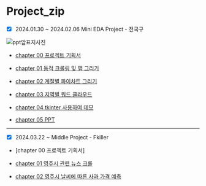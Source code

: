 # **Project_zip**


- [x] 2024.01.30 ~ 2024.02.06 Mini EDA Project - 전국구

![ppt앞표지사진](https://github.com/minkyunglee1012/Project_zip/assets/156975194/b25e0ced-2d9f-43e4-8585-4ba03827a960)


- [chapter 00 프로젝트 기획서](https://github.com/minkyunglee1012/Miny-Project--/tree/master/%ED%94%84%EB%A1%9C%EC%A0%9D%ED%8A%B8%20%EA%B8%B0%ED%9A%8D%EC%84%9C)

- [chapter 01 동적 크롤링 및 맵 그리기](https://github.com/minkyunglee1012/Miny-Project--/tree/master/%EB%8F%99%EC%A0%81%20%ED%81%AC%EB%A1%A4%EB%A7%81%20%EB%B0%8F%20%EB%A7%B5%20%EA%B7%B8%EB%A6%AC%EA%B8%B0)

- [chapter 02 계절별 파이차트 그리기](https://github.com/minkyunglee1012/Miny-Project--/tree/master/%EA%B3%84%EC%A0%88%EB%B3%84%20%ED%8C%8C%EC%9D%B4%EC%B0%A8%ED%8A%B8%20%EA%B7%B8%EB%A6%AC%EA%B8%B0)

- [chapter 03 지역별 워드 클라우드](https://github.com/minkyunglee1012/Miny-Project--/tree/master/%EC%A7%80%EC%97%AD%EB%B3%84%20%EC%9B%8C%EB%93%9C%ED%81%B4%EB%9D%BC%EC%9A%B0%EB%93%9C)

- [chapter 04 tkinter 사용하여 데모](https://github.com/minkyunglee1012/Miny-Project--/tree/master/tkinter)

- [chapter 05 PPT](https://github.com/minkyunglee1012/Miny-Project--/tree/master/ppt)


---

- [x] 2024.03.22 ~           Middle Project - Fkiller


- [chapter 00 프로젝트 기획서]

- [chapter 01 영주시 관련 뉴스 크롤](https://github.com/minkyunglee1012/Project_zip/tree/master/01.%EC%97%90%ED%94%84%ED%82%AC%EB%9F%AC/01.01%20%EC%98%81%EC%A3%BC%EC%8B%9C%20%EA%B4%80%EB%A0%A8%20%EB%89%B4%EC%8A%A4%20%ED%81%AC%EB%A1%A4%EB%A7%81)

- [chapter 02 영주시 날씨에 따른 사과 가격 예측](https://github.com/minkyunglee1012/Project_zip/tree/master/01.%EC%97%90%ED%94%84%ED%82%AC%EB%9F%AC/01.02%20%EC%98%81%EC%A3%BC%EC%8B%9C%20%EB%82%A0%EC%94%A8%EC%97%90%20%EB%94%B0%EB%A5%B8%20%EC%82%AC%EA%B3%BC%20%EA%B0%80%EA%B2%A9%20%EC%98%88%EC%B8%A1)
